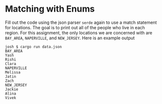 # Matching with Enums
Fill out the code using the json parser	`serde` again to use a match statement
for locations. The goal is to print out all of the people who live in each
region. For this assignment, the only locations we are concerned with are
`BAY_AREA`, `NAPERVILLE`, and `NEW_JERSEY`. Here is an example output

```
josh $ cargo run data.json
BAY_AREA
Yash
Rishi
Clara
NAPERVILLE
Melissa
Jatin
Zach
NEW_JERSEY
Jackie
Alina
Vivek
```

